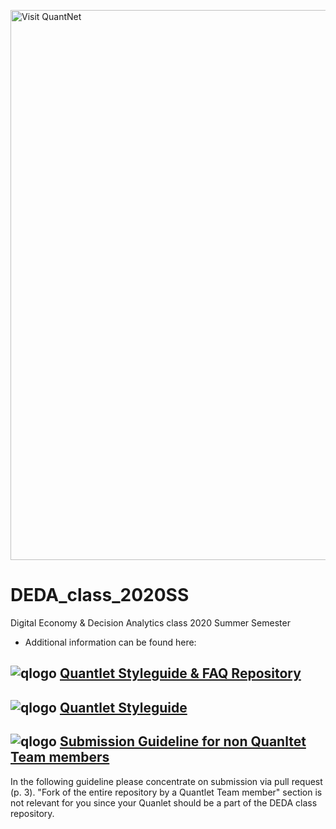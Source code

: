 [<img src="https://github.com/QuantLet/Styleguide-and-FAQ/blob/master/pictures/banner.png" width="880" alt="Visit QuantNet">](http://quantlet.de/index.php?p=info)
# DEDA_class_2020SS
Digital Economy & Decision Analytics class 2020 Summer Semester

- Additional information can be found here: 
## ![qlogo](http://quantnet.wiwi.hu-berlin.de/graphics/quantlogo.png) **[Quantlet Styleguide & FAQ Repository](https://github.com/QuantLet/Styleguide-and-FAQ)**
## ![qlogo](http://quantnet.wiwi.hu-berlin.de/graphics/quantlogo.png) **[Quantlet Styleguide](https://github.com/QuantLet/Styleguide-and-FAQ/blob/master/guidelines/Styleguide_Guide_GitHub.pdf)**
## ![qlogo](http://quantnet.wiwi.hu-berlin.de/graphics/quantlogo.png) **[Submission Guideline for non Quanltet Team members](https://github.com/QuantLet/Styleguide-and-FAQ/blob/master/guidelines/Submission_Guide_GitHub_Non_Members.pdf)**
In the following guideline please concentrate on submission via pull request (p. 3). 
"Fork of the entire repository by a Quantlet Team member" section is not relevant for you since your Quanlet should be a part of the DEDA class repository.



